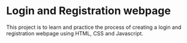 # Login and Registration webpage

This project is to learn and practice the process of creating a login and registration webpage using HTML, CSS and Javascript. 



